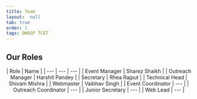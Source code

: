 ```yaml
---
title: Team 
layout:  null
tab: true
order: 1
tags: OWASP TCET
---
```


## Our Roles

<div align="center">
| Role | Name |
| --- | --- | --- |
| Event Manager | Sharez Shaikh |
| Outreach Manager | Harshit Pandey |
| Secretary | Rhea Rajput |
| Technical Head | Shivam Mishra |
| Webmaster | Vaibhav Singh |
| Event Coordinator | --- |
| Outreach Coordinator | --- |
| Junior Secretary | --- |
| Web Lead | --- |
</div>

